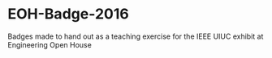 # EOH-Badge-2016
Badges made to hand out as a teaching exercise for the IEEE UIUC exhibit at Engineering Open House
